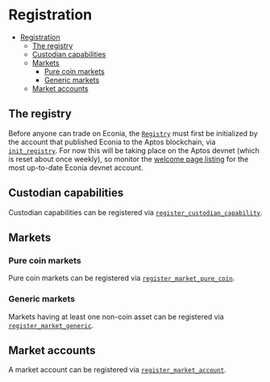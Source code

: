 # Registration

- [Registration](#registration)
  - [The registry](#the-registry)
  - [Custodian capabilities](#custodian-capabilities)
  - [Markets](#markets)
    - [Pure coin markets](#pure-coin-markets)
    - [Generic markets](#generic-markets)
  - [Market accounts](#market-accounts)

## The registry

Before anyone can trade on Econia, the [`Registry`](../../../src/move/econia/build/Econia/docs/registry.md#0xc0deb00c_registry_Registry) must first be initialized by the account that published Econia to the Aptos blockchain, via [`init_registry`](../../../src/move/econia/build/Econia/docs/registry.md#0xc0deb00c_registry_init_registry).
For now this will be taking place on the Aptos devnet (which is reset about once weekly), so monitor the [welcome page listing](../welcome.md#devnet-account) for the most up-to-date Econia devnet account.

## Custodian capabilities

Custodian capabilities can be registered via
[`register_custodian_capability`](../../../src/move/econia/build/Econia/docs/registry.md#0xc0deb00c_registry_register_custodian_capability).

## Markets

### Pure coin markets

Pure coin markets can be registered via
[`register_market_pure_coin`](../../../src/move/econia/build/Econia/docs/market.md#0xc0deb00c_market_register_market_pure_coin).

### Generic markets

Markets having at least one non-coin asset can be registered via [`register_market_generic`](../../../src/move/econia/build/Econia/docs/market.md#0xc0deb00c_market_register_market_generic).

## Market accounts

A market account can be registered via [`register_market_account`](../../../src/move/econia/build/Econia/docs/user.md#0xc0deb00c_user_register_market_account).
